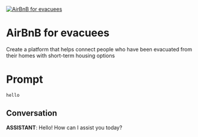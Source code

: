 
[![AirBnB for evacuees](https://flow-prompt-covers.s3.us-west-1.amazonaws.com/icon/abstract/abs_5.png)]()
# AirBnB for evacuees 
Create a platform that helps connect people who have been evacuated from their homes with short-term housing options

# Prompt

```
hello
```

## Conversation

**ASSISTANT**: Hello! How can I assist you today?


